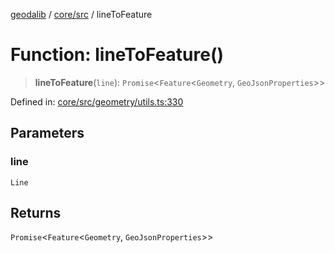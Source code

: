 [geodalib](../../../modules.md) / [core/src](../index.md) / lineToFeature

# Function: lineToFeature()

> **lineToFeature**(`line`): `Promise`\<`Feature`\<`Geometry`, `GeoJsonProperties`\>\>

Defined in: [core/src/geometry/utils.ts:330](https://github.com/GeoDaCenter/geoda-lib/blob/3f9453a08cf3d7f96b1a0d65d18359804129d8d2/js/packages/core/src/geometry/utils.ts#L330)

## Parameters

### line

`Line`

## Returns

`Promise`\<`Feature`\<`Geometry`, `GeoJsonProperties`\>\>
